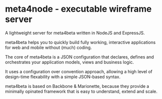 meta4node - executable wireframe server
=======================================

A lightweight server for meta4beta written in NodeJS and ExpressJS.

meta4beta helps you to quickly build fully working, interactive applications for web and mobile without (much) coding.

The core of meta4beta is a JSON configuration that declares, defines and orchestrates your application models, views and business logic.

It uses a configuration over convention approach, allowing a high level of design-time flexability with a simple JSON-based syntax.

meta4beta is based on Backbone & Marionette, because they provide a minimally opinated framework that is easy to understand, extend and scale.



